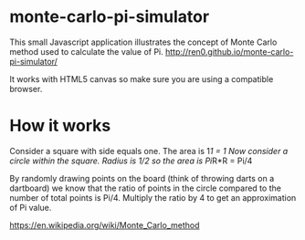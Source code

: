 monte-carlo-pi-simulator
========================

This small Javascript application illustrates the concept of Monte Carlo method used to calculate the value of Pi.
http://ren0.github.io/monte-carlo-pi-simulator/

It works with HTML5 canvas so make sure you are using a compatible browser.


How it works
========================

Consider a square with side equals one. The area is 1*1 = 1
Now consider a circle within the square. Radius is 1/2 so the area is Pi*R*R = Pi/4

By randomly drawing points on the board (think of throwing darts on a dartboard) we know that the ratio of points in the circle compared to the number of total points is Pi/4.
Multiply the ratio by 4 to get an approximation of Pi value.

https://en.wikipedia.org/wiki/Monte_Carlo_method

